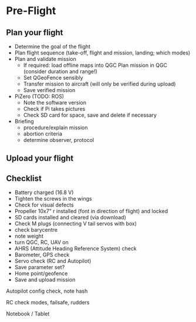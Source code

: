 # Pre-Flight

## Plan your flight

* Determine the goal of the flight
* Plan flight sequence \(take-off, flight and mission, landing; which modes\)
* Plan and validate mission
  * If required: load offline maps into QGC Plan mission in QGC \(consider duration and range!\)
  * Set QGeoFence sensibly
  * Transfer mission to aircraft \(will only be verified during upload\)
  * Save verified mission
* PiZero \(TODO: ROS\)
  * Note the software version
  * Check if Pi takes pictures 
  * Check SD card for space, save and delete if necessary
* Briefing
  * procedure/explain mission
  * abortion criteria
  * determine observer, protocol

## Upload your flight

## Checklist

* Battery charged \(16.8 V\)
* Tighten the screws in the wings
* Check for visual defects
* ‌Propeller 10x7" r installed \(font in direction of flight\) and locked
* ‌SD cards installed and cleared \(via download\)
* ‌Check M plugs \(connecting V tail servos with box\)
* ‌check barycentre
* ‌note weight
* ‌turn QGC, RC, UAV on
* ‌AHRS \(Attitude Heading Reference System\) check 
* ‌Barometer, GPS check
* ‌Servo check \(RC and Autopilot\)
* ‌Save parameter set?
* ‌Home point/geofence
* ‌Save and upload mission

 Autopilot config check, note hash

 RC check modes, failsafe, rudders

 Notebook / Tablet

 



